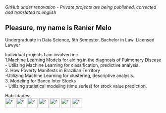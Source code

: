 *GitHub under renovation - Private projects are being published, corrected and translated to english*
## Pleasure, my name is Ranier Melo
Undergraduate in Data Science, 5th Semester. Bachelor in Law. Licensed Lawyer

Individual projects I am involved in::<br>
  1.Machine Learning Models for aiding in the diagnosis of Pulmonary Disease <br>
        - Utilizing Machine Learning for classification, predictive analysis.<br>
  2. How Poverty Manifests in Brazilian Territory <br>
        -Utilizing Machine Learning for clustering, descriptive analysis.<br>
  3. Modeling for Banco Inter Stocks<br> 
        - Utilizing statistical modeling (time series) for stock value prediction.<br>
  

Habilidades: <br>
<code><img height="32" src="https://s3.dualstack.us-east-2.amazonaws.com/pythondotorg-assets/media/community/logos/python-logo-only.png" alt="c"/></code>
<code><img height="32" src="https://upload.wikimedia.org/wikipedia/commons/8/87/Sql_data_base_with_logo.png" alt="c"/></code>
<code><img height="32" src="https://upload.wikimedia.org/wikipedia/commons/thumb/3/3e/QGIS_logo_minimal.svg/192px-QGIS_logo_minimal.svg.png" alt="c"/></code>
<code><img height="32" src="https://upload.wikimedia.org/wikipedia/commons/thumb/c/cf/New_Power_BI_Logo.svg/900px-New_Power_BI_Logo.svg.png" alt="c"/></code>
<code><img height="32" src="https://upload.wikimedia.org/wikipedia/commons/thumb/3/32/Qlik_Logo.svg/512px-Qlik_Logo.svg.png" alt="c"/></code>
<code><img height="32" src="https://upload.wikimedia.org/wikipedia/commons/3/38/Jupyter_logo.svg" alt="c"/></code>
<code><img height="32" src="https://upload.wikimedia.org/wikipedia/commons/thumb/3/34/Microsoft_Office_Excel_%282019%E2%80%93present%29.svg/512px-Microsoft_Office_Excel_%282019%E2%80%93present%29.svg.png" alt="c"/></code>
